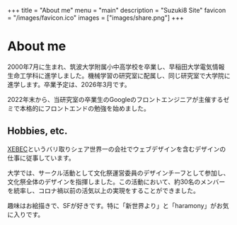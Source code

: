 +++
title = "About me"
menu = "main"
description = "Suzuki8 Site"
favicon = "/images/favicon.ico"
images = ["images/share.png"]
+++

# About me

2000年7月に生まれ、筑波大学附属小中高学校を卒業し、早稲田大学電気情報生命工学科に進学しました。機械学習の研究室に配属し、同じ研究室で大学院に進学します。卒業予定は、2026年3月です。

2022年末から、当研究室の卒業生のGoogleのフロントエンジニアが主催するゼミで本格的にフロントエンドの勉強を始めました。

## Hobbies, etc.
[XEBEC](https://www.xebec-tech.com/)というバリ取りシェア世界一の会社でウェブデザインを含むデザインの仕事に従事しています。

大学では、サークル活動として文化祭運営委員のデザインチーフとして参加し、文化祭全体のデザインを指揮しました。この活動において、約30名のメンバーを統率し、コロナ禍以前の活気以上の実現をすることができました。
 
趣味はお絵描きで、SFが好きです。特に「新世界より」と「haramony」がお気に入りです。

